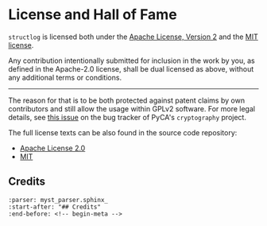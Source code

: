 # License and Hall of Fame

`structlog` is licensed both under the [Apache License, Version 2](https://choosealicense.com/licenses/apache/) and the [MIT license](https://choosealicense.com/licenses/mit/).

Any contribution intentionally submitted for inclusion in the work by you, as defined in the Apache-2.0 license, shall be dual licensed as above, without any additional terms or conditions.

---

The reason for that is to be both protected against patent claims by own contributors and still allow the usage within GPLv2 software. For more legal details, see [this issue](https://github.com/pyca/cryptography/issues/1209) on the bug tracker of PyCA's `cryptography` project.

The full license texts can be also found in the source code repository:

- [Apache License 2.0](https://github.com/hynek/structlog/blob/main/LICENSE-APACHE)
- [MIT](https://github.com/hynek/structlog/blob/main/LICENSE-MIT)


## Credits

```{include} ../README.md
:parser: myst_parser.sphinx_
:start-after: "## Credits"
:end-before: <!-- begin-meta -->
```
